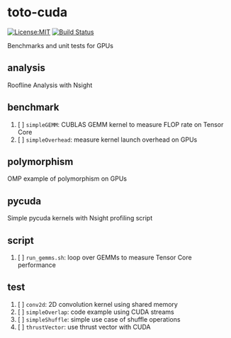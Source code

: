 # toto-cuda
[![License:MIT](https://img.shields.io/badge/License-MIT-yellow.svg)](https://opensource.org/l0icenses/MIT)
[![Build Status](https://travis-ci.org/PointKernel/toto-cuda.svg?branch=master)](https://travis-ci.org/PointKernel/toto-cuda)

Benchmarks and unit tests for GPUs

## analysis
Roofline Analysis with Nsight 

## benchmark
1. [ ] `simpleGEMM`: CUBLAS GEMM kernel to measure FLOP rate on Tensor Core
2. [ ] `simpleOverhead`: measure kernel launch overhead on GPUs

## polymorphism
OMP example of polymorphism on GPUs

## pycuda
Simple pycuda kernels with Nsight profiling script

## script
1. [ ] `run_gemms.sh`: loop over GEMMs to measure Tensor Core performance

## test
1. [ ] `conv2d`: 2D convolution kernel using shared memory
2. [ ] `simpleOverlap`: code example using CUDA streams
3. [ ] `simpleShuffle`: simple use case of shuffle operations
4. [ ] `thrustVector`: use thrust vector with CUDA
